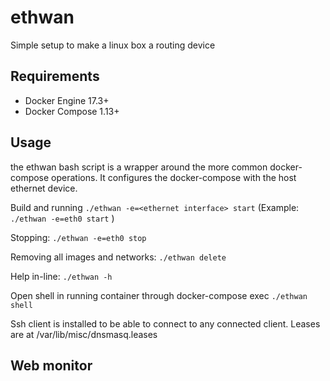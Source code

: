 # ethwan

Simple setup to make a linux box a routing device

## Requirements

- Docker Engine 17.3+
- Docker Compose 1.13+

## Usage

the ethwan bash script is a wrapper around the more common docker-compose
operations. It configures the docker-compose with the host ethernet device.

Build and running `` ./ethwan -e=<ethernet interface> start `` (Example: `` ./ethwan -e=eth0 start `` )

Stopping: `` ./ethwan -e=eth0 stop ``

Removing all images and networks: ``./ethwan delete``

Help in-line: ``./ethwan -h``

Open shell in running container through docker-compose exec ``./ethwan shell``

Ssh client is installed to be able to connect to any connected client. Leases
are at /var/lib/misc/dnsmasq.leases

## Web monitor
